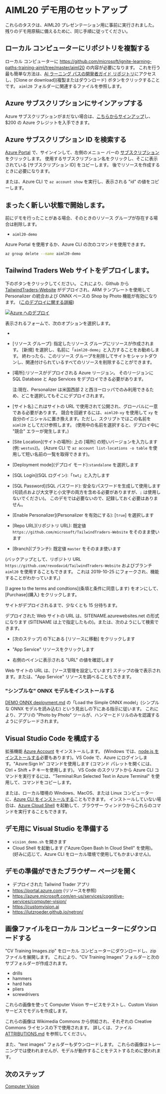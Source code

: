 # <a name="setup-for-aiml20-demos"></a>AIML20 デモ用のセットアップ

これらのタスクは、AIML20 プレゼンテーション用に事前に実行されました。 残りのデモ用原稿に備えるために、同じ手順に従ってください。

## <a name="clone-the-repository-to-your-local-machine"></a>ローカル コンピューターにリポジトリを複製する

ローカル コンピューターに https://github.com/microsoft/ignite-learning-paths-training-aiml/tree/master/aiml20 の内容が必要になります。 これを行う最も簡単な方法は、[AI ラーニング パスの開発者ガイド リポジトリ](https://github.com/microsoft/ignite-learning-paths-training-aiml)にアクセスし、[Clone or download]\(複製またはダウンロード\) ボタンをクリックすることです。 `aiml20` フォルダーに関連するファイルを参照します。

## <a name="sign-up-for-an-azure-subscription"></a>Azure サブスクリプションにサインアップする

Azure サブスクリプションがまだない場合は、[こちらからサインアップ](https://azure.microsoft.com/free/?WT.mc_id=msignitethetour2019-github-aiml20)し、$200 の Azure クレジットを入手できます。 

## <a name="find-your-azure-subcription-id"></a>Azure サブスクリプション ID を検索する

[Azure Portal](https://portal.azure.com) で、サインインして、左側のメニュー バーの [サブスクリプション] をクリックします。 使用するサブスクリプション名をクリックし、そこに表示されている [サブスクリプション ID] をコピーします。 後でリソースを作成するときに必要になります。

または、Azure CLI で `az account show` を実行し、表示される "id" の値をコピーします。

## <a name="start-fresh"></a>まったく新しい状態で開始します。

 前にデモを行ったことがある場合、そのときのリソース グループが存在する場合は削除します。
 
 - `aiml20-demo`

 Azure Portal を使用するか、Azure CLI の次のコマンドを使用できます。

 ```sh
 az group delete --name aiml20-demo
 ```

## <a name="deploy-the-tailwind-traders-website"></a>Tailwind Traders Web サイトをデプロイします。

下のボタンをクリックしてください。 これにより、Github から [TailwindTraders-Website](https://github.com/Microsoft/TailwindTraders-Website) がデプロイされ、ARM テンプレートを使用して Personalizer の統合および ONNX ベースの Shop by Photo 機能が有効になります。 ([このデプロイに関する詳細](https://github.com/microsoft/TailwindTraders-Website/blob/master/Source/Tailwind.Traders.Web/Standalone/README.md))

[![Azure へのデプロイ](https://azuredeploy.net/deploybutton.svg)](https://portal.azure.com/?feature.customportal=false#create/Microsoft.Template/uri/https%3A%2F%2Fraw.githubusercontent.com%2FMicrosoft%2FTailwindTraders-Website%2Fmaster%2Fazuredeploy.json)

表示されるフォームで、次のオプションを選択します。

* [サブスクリプション]:リソースをデプロイするサブスクリプションを選択します。

* [リソース グループ]: 指定したリソース グループにリソースが作成されます。
  [新規] を選択し、名前に「`aiml20-demo`」と入力することをお勧めします。 終わったら、このリソース グループを削除してサイトをシャットダウンし、関連付けられているすべてのリソースを削除することができます。

* [場所]:リソースがデプロイされる Azure リージョン。 そのリージョンに SQL Database と App Services をデプロイできる必要があります。 

  注:現在、Personalizer は米国西部 2 と西ヨーロッパでのみ利用できるため、どこを選択してもそこにデプロイされます。

* [サイト名]:これはサイトの URL で使用されて公開され、グローバルに一意である必要があります。 競合を回避するには、`aiml20-xy` を使用して `xy` を自分のイニシャルに置き換えます。ただし、スクリプトではこの名前を `aiml20` としてだけ参照します。 (使用中の名前を選択すると、デプロイ中に "競合" エラーが発生します。)

* [Site Location]\(サイトの場所\): 上の [場所] の短いバージョンを入力します (例: `westus2`)。
  (Azure CLI で `az account
  list-locations -o table` を使用して短い名前の一覧を取得できます)。

* [Deployment mode]\(デプロイ モード\):`standalone` を選択します

* [SQL Login]\(SQL ログイン\):「`twt`」と入力します

* [SQL Password]\(SQL パスワード\): 安全なパスワードを生成して使用します (句読点および大文字と小文字の両方を含める必要がありますが、`;` は使用しないでください)。 このデモでは必要ないので、記録しておく必要はありません。

* [Enable Personalizer]\(Personalizer を有効にする\): [`true`] を選択します

* [Repo URL]\(リポジトリ URL\): 既定値 `https://github.com/microsoft/TailwindTraders-Website` をそのまま使います

* [Branch]\(ブランチ\): 既定値 `master` をそのまま使います

(バックアップとして、リポジトリ URL `https://github.com/revodavid/TailwindTraders-Website` およびブランチ `aiml20` を使用することもできます。
これは 2019-10-25 にフォークされ、機能することがわかっています。)

[I agree to the terms and condtions]\(条項と条件に同意します\) をオンにして、[Purchase]\(購入\) をクリックします。

サイトがデプロイされるまで、少なくとも 15 分待ちます。 

デプロイされた Web サイトの URL は、SITENAME.azurewebsites.net の形式になります (SITENAME は上で指定したもの)。または、次のようにして検索できます。

* [次のステップ] の下にある [リソースに移動] をクリックします

* "App Service" リソースをクリックします

* 右側のペインに表示される "URL" の値を確認します

Web サイトの URL は、[ソース管理を設定しています] ステップの後で表示されます。または、"App Service" リソースを調べることもできます。

### <a name="install-the-simple-onnx-model"></a>"シンプルな" ONNX モデルをインストールする

[DEMO ONNX deployment.md](DEMO%20ONNX%20deployment.md#load-the-simple-onnx-model) の「Load the Simple ONNX model」(シンプルな ONNX モデルを読み込む) という見出しの下にある指示に従います。 これにより、アプリの "Photo by Photo" ツールが、ハンマーとドリルのみを認識するようにデグレードされます。

## <a name="configure-visual-studio-code"></a>Visual Studio Code を構成する

拡張機能 [Azure Account](https://marketplace.visualstudio.com/items?itemName=ms-vscode.azure-account) をインストールします。
(Windows では、[node.js をインストールする](https://nodejs.org/)必要もあります)。VS Code で、Azure にログインします。"Azure:Sign In" コマンドを使用します (コマンド パレットを開くには、Ctrl + Shift + P キーを使用します)。 VS Code のスクリプトから Azure CLI コマンドを実行するには、"Terminal:Run Selected Text in Azure Terminal" を使用して、コマンドをコピーします。

または、ローカル環境の Windows、MacOS、または Linux コンピューターに、[Azure CLI をインストールする](https://docs.microsoft.com/en-us/cli/azure/install-azure-cli?view=azure-cli-latest&WT.mc_id=https://docs.microsoft.com/cli/azure/install-azure-cli?view=azure-cli-latest&WT.mc_id=msignitethetour2019-github-aiml20)こともできます。 インストールしていない場合は、[Azure Cloud Shell](https://docs.microsoft.com/en-us/azure/cloud-shell/overview?WT.mc_id=msignitethetour2019-github-aiml20) を起動して、ブラウザー ウィンドウからこれらのコマンドを実行することもできます。 

## <a name="prepare-visual-studio-for-demo"></a>デモ用に Visual Studio を準備する

- `vision_demo.sh` を開きます
- Cloud Shell を起動します ("Azure:Open Bash In Cloud Shell" を使用)。 (好みに応じて、Azure CLI をローカル環境で使用してもかまいません)。   

## <a name="open-browser-pages-ready-to-demo"></a>デモの準備ができたブラウザー ページを開く

* デプロイされた Tailwind Trader アプリ 
* https://portal.azure.com (リソースを参照)  
* https://azure.microsoft.com/en-us/services/cognitive-services/computer-vision/
* https://customvision.ai
* https://lutzroeder.github.io/netron/

## <a name="download-image-files-to-local-machine"></a>画像ファイルをローカル コンピューターにダウンロードする

"CV Training Images.zip" をローカル コンピューターにダウンロードし、zip ファイルを展開します。 これにより、"CV Training Images" フォルダーと次のサブフォルダーが作成されます。

* drills
* hammers
* hard hats
* pliers
* screwdrivers

これらの画像を使って Computer Vision サービスをテストし、Custom Vision サービスでモデルを作成します。

これらの画像は Wikimedia Commons から供給され、それぞれの Creative Commons ライセンスの下で使用されます。 詳しくは、ファイル [ATTRIBUTIONS.md](https://github.com/microsoft/ignite-learning-paths-training-aiml/blob/master/aiml20/CV%20training%20images/ATTRIBUTIONS.md) を参照してください。

また、"test images" フォルダーもダウンロードします。 これらの画像はトレーニングでは使われませんが、モデルが動作することをテストするために使われます。

## <a name="next-step"></a>次のステップ

[Computer Vision](DEMO%20Computer%20Vision.md)
